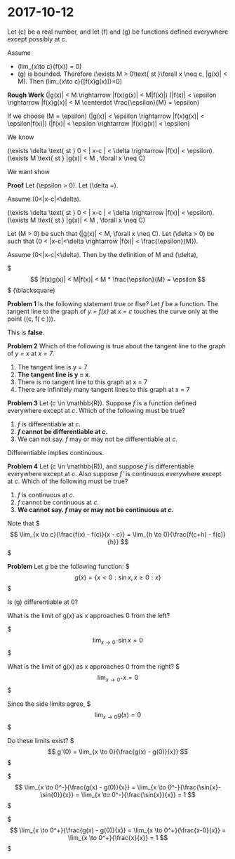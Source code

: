# 2017-10-12

Let \(c\) be a real number, and let \(f\) and \(g\) be functions defined everywhere except possibly at c.

Assume 
* \(lim_{x\to c}{f(x)} = 0\)
* \(g\) is bounded. Therefore \(\exists M > 0\text{ st }\forall x \neq c, |g(x)| < M\).
Then \(lim_{x\to c}{[f(x)g(x)]}=0\)

**Rough Work**
\(|g(x)| < M \rightarrow |f(x)g(x)| < M|f(x)|\)
\(|f(x)| < \epsilon \rightarrow |f(x)g(x)| < M \centerdot \frac{\epsilon}{M} = \epsilon\)

If we choose \(M = \epsilon\)
\(|g(x)| < \epsilon \rightarrow |f(x)g(x)| < \epsilon|f(x)|\)
\(|f(x)| < \epsilon \rightarrow |f(x)g(x)| < \epsilon\)


We know 

\(\exists \delta \text{ st } 0 < | x-c | < \delta \rightarrow |f(x)| < \epsilon\).
\(\exists M \text{ st } |g(x)| < M , \forall x \neq C\)

We want show


**Proof**
Let \(\epsilon > 0\).
Let \(\delta =\).

Assume \(0<|x-c|<\delta\).

\(\exists \delta \text{ st } 0 < | x-c | < \delta \rightarrow |f(x)| < \epsilon\).
\(\exists M \text{ st } |g(x)| < M , \forall x \neq C\)

Let \(M > 0\) be such that \(|g(x)| < M, \forall x \neq C\).
Let \(\delta > 0\) be such that \(0 < |x-c|<\delta \rightarrow |f(x)| < \frac{\epsilon}{M}\).

Assume \(0<|x-c|<\delta\).
Then by the definition of M and \(\delta\), 

$$$
|f(x)g(x)| < M|f(x)| < M * \frac{\epsilon}{M} = \epsilon
$$$
\(\blacksquare\)

**Problem 1** Is the following statement true or flse?
Let *f* be a function. The tangent line to the graph of *y = f(x)* at *x = c* touches the curve only at the point \((c, f( c ))\).

This is **false**.

**Problem 2** Which of the following is true about the tangent line to the graph of *y = x* at *x = 7*.
1. The tangent line is y = 7
2. **The tangent line is y = x**.
3. There is no tangent line to this graph at x = 7
4. There are infinitely many tangent lines to this graph at x = 7

**Problem 3** Let \(c \in \mathbb{R}\). Suppose *f* is a function defined everywhere except at *c*. Which of the following must be true?
1. *f* is differentiable at *c*.
2. ***f* cannot be differentiable at *c*.**
3. We can not say. *f* may or may not be differentiable at *c*.

Differentiable implies continuous.

**Problem 4** Let \(c \in \mathbb{R}\), and suppose *f* is differentiable everywhere except at *c*. Also suppose *f'* is continuous everywhere except at *c*. Which of the following must be true?

1. *f* is continuous at *c*.
2. *f* cannot be continuous at *c*.
3. **We cannot say. *f* may or may not be continuous at *c*.**

Note that 
$$$
\lim_{x \to c}{\frac{f(x) - f(c)}{x - c}} = \lim_{h \to 0}{\frac{f(c+h) - f(c)}{h}}
$$$

**Problem**
Let *g* be the following function:
$$$
g(x) = \Bigg\{x < 0: \sin{x}, x \geq 0: x \Bigg\}
$$$

Is \(g\) differentiable at 0?

What is the limit of g(x) as x approaches 0 from the left?

$$$
\lim_{x \to 0^-}{\sin{x}} = 0
$$$

What is the limit of g(x) as x approaches 0 from the right?
$$$
\lim_{x \to 0^+}{x} = 0
$$$

Since the side limits agree, 
$$$
\lim_{x \to 0}{g(x)} = 0
$$$

Do these limits exist?
$$$
g'(0) = \lim_{x \to 0}{\frac{g(x) - g(0)}{x}}
$$$


$$$
\lim_{x \to 0^-}{\frac{g(x) - g(0)}{x}} = \lim_{x \to 0^-}{\frac{\sin{x}-\sin{0}}{x}} = \lim_{x \to 0^-}{\frac{\sin{x}}{x}} = 1
$$$

$$$
\lim_{x \to 0^+}{\frac{g(x) - g(0)}{x}} = \lim_{x \to 0^+}{\frac{x-0}{x}} = \lim_{x \to 0^+}{\frac{x}{x}} = 1
$$$


